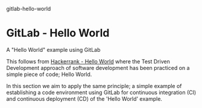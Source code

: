 gitlab-hello-world
# GitLab - Hello World

A "Hello World" example using GitLab

This follows from [Hackerrank - Hello World](https://github.com/willem-vanheemstrasystems/hackerrank-hello-world) where the Test Driven Development approach of software development has been practiced on a simple piece of code; Hello World.

In this section we aim to apply the same principle; a simple example of establishing a code environment using GitLab for continuous integration (CI) and continuous deployment (CD) of the 'Hello World' example.
